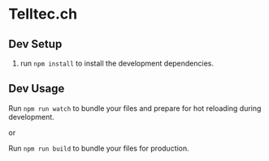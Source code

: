 # Telltec.ch

## Dev Setup

1. run `npm install` to install the development dependencies.

## Dev Usage

Run `npm run watch` to bundle your files and prepare for hot reloading during development.

or

Run `npm run build` to bundle your files for production.